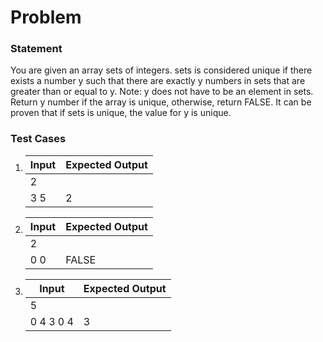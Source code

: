 # Problem

### Statement
You are given an array sets of  integers. sets is considered unique if there exists a number y such that there are exactly y numbers in sets that are greater than or equal to y.
Note: y does not have to be an element in sets.
Return y number if the array is unique, otherwise, return FALSE. It can be proven that if sets is unique, the value for y is unique.

### Test Cases
1.  |       Input	     |  Expected Output   |
    |--------------------|--------------------|
    |          2         |                    |
    |          3 5       |         2          |

2.  |       Input	     |  Expected Output   |
    |--------------------|--------------------|
    |          2         |                    |
    |          0 0       |        FALSE       |

3.  |       Input	     |  Expected Output   |
    |--------------------|--------------------|
    |          5         |                    |
    |          0 4 3 0 4 |          3         |




